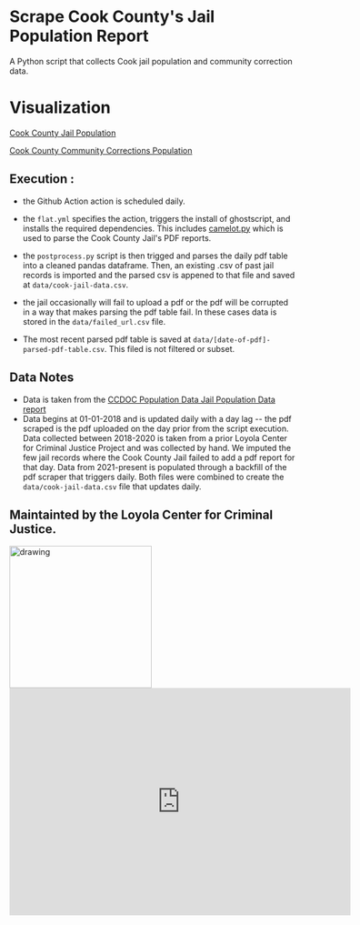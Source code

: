 # Scrape Cook County's Jail Population Report 

A Python script that collects Cook jail population and community correction data. 

# Visualization

[Cook County Jail Population](https://www.datawrapper.de/_/JoeoH/)

[Cook County Community Corrections Population](https://www.datawrapper.de/_/GlakD/)

## Execution :

- the Github Action action is scheduled daily.

- the `flat.yml` specifies the action, triggers the install of ghostscript, and installs the required dependencies. This includes [camelot.py](https://camelot-py.readthedocs.io/en/master/) which is used to parse the Cook County Jail's PDF reports.

- the `postprocess.py` script is then trigged and parses the daily pdf table into a cleaned pandas dataframe. Then, an existing .csv of past jail records is imported and the parsed csv is appened to that file and saved at `data/cook-jail-data.csv`.
- the jail occasionally will fail to upload a pdf or the pdf will be corrupted in a way that makes parsing the pdf table fail. In these cases data is stored in the `data/failed_url.csv` file.
- The most recent parsed pdf table is saved at `data/[date-of-pdf]-parsed-pdf-table.csv`. This filed is not filtered or subset.
  
## Data Notes

- Data is taken from the [CCDOC Population Data Jail Population Data report](https://www.cookcountysheriffil.gov/jail-population-data/)
- Data begins at 01-01-2018 and is updated daily with a day lag -- the pdf scraped is the pdf uploaded on the day prior from the script execution. Data collected between 2018-2020 is taken from a prior Loyola Center for Criminal Justice Project and was collected by hand. We imputed the few jail records where the Cook County Jail failed to add a pdf report for that day. Data from 2021-present is populated through a backfill of the pdf scraper that triggers daily. Both files were combined to create the `data/cook-jail-data.csv` file that updates daily.


## Maintainted by the Loyola Center for Criminal Justice.

<img src="https://loyolaccj.org/static/images/ccj-loyola-black.svg" alt="drawing" width="250"/> 

<iframe title="Cook County Jail Population" aria-label="Interactive line chart" id="datawrapper-chart-JoeoH" src="https://datawrapper.dwcdn.net/JoeoH/1/" scrolling="no" frameborder="0" style="border: none;" width="600" height="400" data-external="1"></iframe>